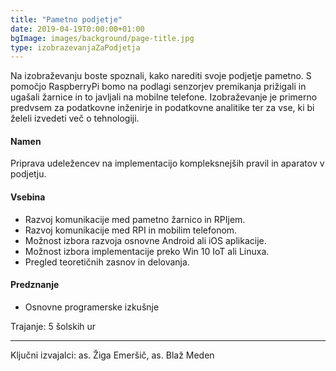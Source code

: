 ```yaml
---
title: "Pametno podjetje"
date: 2019-04-19T0:00:00+01:00
bgImage: images/background/page-title.jpg
type: izobrazevanjaZaPodjetja
---
```

Na izobraževanju boste spoznali, kako narediti svoje podjetje pametno. 
S pomočjo RaspberryPi bomo na podlagi senzorjev premikanja prižigali in ugašali žarnice in to javljali na mobilne telefone.
Izobraževanje je primerno predvsem za podatkovne inženirje in podatkovne analitike ter za vse, ki bi želeli izvedeti več o tehnologiji.

#### Namen
Priprava udeležencev na implementacijo kompleksnejših pravil in aparatov v podjetju.

#### Vsebina
- Razvoj komunikacije med pametno žarnico in RPIjem.
- Razvoj komunikacije med RPI in mobilim telefonom.
- Možnost izbora razvoja osnovne Android ali iOS aplikacije.
- Možnost izbora implementacije preko Win 10 IoT ali Linuxa.
- Pregled teoretičnih zasnov in delovanja.

#### Predznanje
- Osnovne programerske izkušnje

Trajanje: 5 šolskih ur

---

Ključni izvajalci: as. Žiga Emeršič, as. Blaž Meden
